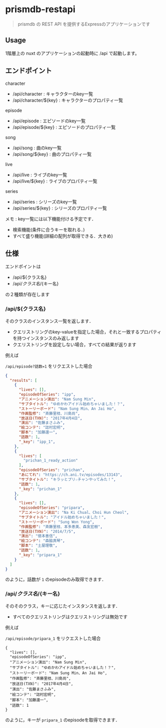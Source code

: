 # prismdb-restapi

> prismdb の REST API を提供するExpressのアプリケーションです

## Usage 

1階層上の nuxt のアプリケーションの起動時に /api で起動します。

## エンドポイント

character
- /api/character : キャラクターのkey一覧
- /api/character/${key} : キャラクターのプロパティ一覧

episode
- /api/episode : エピソードのkey一覧
- /api/episode/${key} : エピソードのプロパティ一覧

song
- /api/song : 曲のkey一覧
- /api/song/${key} : 曲のプロパティ一覧

live
- /api/live : ライブのkey一覧
- /api/live/${key} : ライブのプロパティ一覧

series
- /api/series : シリーズのkey一覧
- /api/series/${key} : シリーズのプロパティ一覧

メモ : key一覧には以下機能付ける予定です．

- 検索機能(条件に合うキーを取れる．)
- すべて盛り機能(詳細の配列が取得できる．大きめ)

## 仕様

エンドポイントは 

- /api/${クラス名}
- /api/${クラス名}/${キー名}

の２種類が存在します

### /api/${クラス名}

そのクラスのインスタンス一覧を返します．

- クエリストリングのkey-valueを指定した場合，それと一致するプロパティを持つインスタンスのみ返します
- クエリストリングを設定しない場合，すべての結果が返ります

例えば

`/api/episode?話数=1` をリクエストした場合

```json
{
  "results": [
    {
      "lives": [],
      "episodeOfSeries": "ipp",
      "アニメーション演出": "Nam Sung Min",
      "サブタイトル": "ゆめかわアイドル始めちゃいました！？",
      "ストーリーボード": "Nam Sung Min、An Jai Ho",
      "作画監修": "斉藤里枝、川島尚",
      "放送日(TXN)": "2017年4月4日",
      "演出": "佐藤まさふみ",
      "絵コンテ": "誌村宏明",
      "脚本": "加藤還一",
      "話数": 1,
      "_key": "ipp_1",
    },
    {
      "lives": [
        "prichan_1_ready_action"
      ],
      "episodeOfSeries": "prichan",
      "あにてれ": "https://ch.ani.tv/episodes/13143",
      "サブタイトル": "キラッとプリ☆チャンやってみた！",
      "話数": 1,
      "_key": "prichan_1"
    },
    {
      "lives": [],
      "episodeOfSeries": "pripara",
      "アニメーション演出": "Na Ki Chual、Choi Hun Cheol",
      "サブタイトル": "アイドル始めちゃいました！",
      "ストーリーボード": "Sung Won Yong",
      "作画監修": "斉藤里枝、本多恵美、森友宏樹",
      "放送日(TXN)": "2014/7/5",
      "演出": "徳本善信",
      "絵コンテ": "森脇真琴",
      "脚本": "土屋理敬",
      "話数": 1,
      "_key": "pripara_1"
    }
  ]
}
```

のように，話数が `1` のepisodeのみ取得できます．

### /api/${クラス名}/${キー名}

そのそのクラス，キーに応じたインスタンスを返します．

- すべてのクエリストリングはクエリストリングは無効です

例えば

`/api/episode/pripara_1` をリクエストした場合

```
{
  "lives": [],
  "episodeOfSeries": "ipp",
  "アニメーション演出": "Nam Sung Min",
  "サブタイトル": "ゆめかわアイドル始めちゃいました！？",
  "ストーリーボード": "Nam Sung Min、An Jai Ho",
  "作画監修": "斉藤里枝、川島尚",
  "放送日(TXN)": "2017年4月4日",
  "演出": "佐藤まさふみ",
  "絵コンテ": "誌村宏明",
  "脚本": "加藤還一",
  "話数": 1
}
```

のように，キーが `pripara_1` のepisodeを取得できます．
